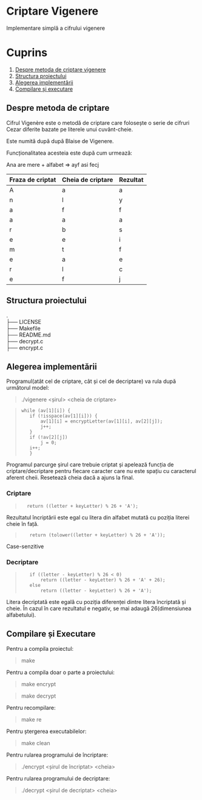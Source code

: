 # Criptare Vigenere

Implementare simplă a cifrului vigenere

# Cuprins

1. [Despre metoda de criptare vigenere](#despre-metoda-de-criptare)
2. [Structura proiectului](#structura-proiectului)
3. [Alegerea implementării](#alegerea-implementării)
4. [Compilare și executare](#compilare-și-executare)

## Despre metoda de criptare

Cifrul Vigenère este o metodă de criptare care folosește o serie de cifruri Cezar diferite bazate pe literele unui cuvânt-cheie.

Este numită după după Blaise de Vigenere.

Funcționalitatea acesteia este după cum urmează:

Ana are mere + alfabet => ayf asi fecj

|Fraza de criptat|Cheia de criptare|Rezultat|
|---|---|---|
|A|a|a|
|n|l|y|
|a|f|f|
|a|a|a|
|r|b|s|
|e|e|i|
|m|t|f|
|e|a|e|
|r|l|c|
|e|f|j|

## Structura proiectului

.\
├── LICENSE\
├── Makefile\
├── README.md\
├── decrypt.c\
├── encrypt.c

## Alegerea implementării

Programul(atât cel de criptare, cât și cel de decriptare) va rula după următorul model:

> ./vigenere <șirul> \<cheia de criptare>

>     while (av[1][i]) {
>        if (!isspace(av[1][i])) {
>            av[1][i] = encryptLetter(av[1][i], av[2][j]);
>            j++;
>        }
>        if (!av[2][j])
>            j = 0;
>        i++;
>        }

Programul parcurge șirul care trebuie criptat și apelează funcția de criptare/decriptare
pentru fiecare caracter care nu este spațiu cu caracterul aferent cheii. Resetează cheia
dacă a ajuns la final.

### Criptare

>       return ((letter + keyLetter) % 26 + 'A');

Rezultatul încriptării este egal cu litera din alfabet mutată cu poziția literei cheie în față.

>        return (tolower((letter + keyLetter) % 26 + 'A'));

Case-senzitive

### Decriptare

>        if ((letter - keyLetter) % 26 < 0)
>            return ((letter - keyLetter) % 26 + 'A' + 26);
>        else
>            return ((letter - keyLetter) % 26 + 'A');

Litera decriptată este egală cu poziția diferenței dintre litera încriptată și cheie.
În cazul în care rezultatul e negativ, se mai adaugă 26(dimensiunea alfabetului).

## Compilare și Executare

Pentru a compila proiectul:

> make

Pentru a compila doar o parte a proiectului:

> make encrypt

> make decrypt

Pentru recompilare:

> make re

Pentru ștergerea executabilelor:

> make clean

Pentru rularea programului de încriptare:

> ./encrypt <șirul de încriptat> \<cheia>

Pentru rularea programului de decriptare:

> ./decrypt <șirul de decriptat> \<cheia>
